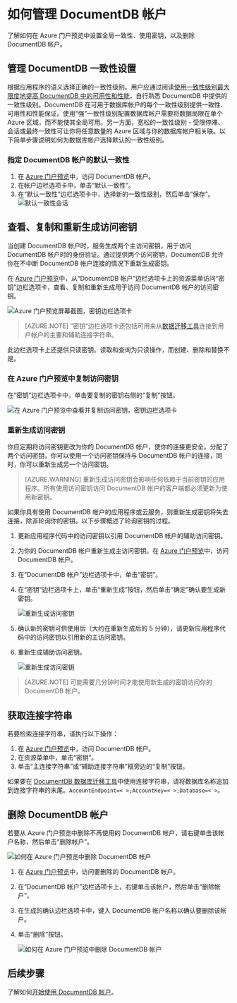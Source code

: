 <properties
    pageTitle="通过 Azure 门户预览管理 DocumentDB 帐户 | Azure"
    description="了解如何通过 Azure 门户预览管理你的 DocumentDB 帐户。查找有关使用 Azure 门户预览查看、复制、删除和访问帐户的指南。"
    keywords="Azure 门户预览, documentdb, azure, Azure"
    services="documentdb"
    documentationcenter=""
    author="kirillg"
    manager="jhubbard"
    editor="cgronlun" />
<tags
    ms.assetid="00fc172f-f86c-44ca-8336-11998dcab45c"
    ms.service="documentdb"
    ms.workload="data-services"
    ms.tgt_pltfrm="na"
    ms.devlang="na"
    ms.topic="article"
    ms.date="02/03/2017"
    wacn.date="03/22/2017"
    ms.author="kirillg" />

# 如何管理 DocumentDB 帐户
了解如何在 Azure 门户预览中设置全局一致性、使用密钥，以及删除 DocumentDB 帐户。

## <a id="consistency"></a>管理 DocumentDB 一致性设置
根据应用程序的语义选择正确的一致性级别。用户应通过阅读[使用一致性级别最大限度地提高 DocumentDB 中的可用性和性能][consistency]，自行熟悉 DocumentDB 中提供的一致性级别。DocumentDB 在可用于数据库帐户的每个一致性级别提供一致性、可用性和性能保证。使用“强”一致性级别配置数据库帐户需要将数据局限在单个 Azure 区域，而不能使其全局可用。另一方面，宽松的一致性级别 - 受限停滞、会话或最终一致性可让你将任意数量的 Azure 区域与你的数据库帐户相关联。以下简单步骤说明如何为数据库帐户选择默认的一致性级别。

### 指定 DocumentDB 帐户的默认一致性
1. 在 [Azure 门户预览](https://portal.azure.cn/)中，访问 DocumentDB 帐户。
2. 在帐户边栏选项卡中，单击“默认一致性”。
3. 在“默认一致性”边栏选项卡中，选择新的一致性级别，然后单击“保存”。
![默认一致性会话][5]

## <a id="keys"></a>查看、复制和重新生成访问密钥
当创建 DocumentDB 帐户时，服务生成两个主访问密钥，用于访问 DocumentDB 帐户时的身份验证。通过提供两个访问密钥，DocumentDB 允许你在不中断 DocumentDB 帐户连接的情况下重新生成密钥。

在 [Azure 门户预览](https://portal.azure.cn/)中，从“DocumentDB 帐户”边栏选项卡上的资源菜单访问“密钥”边栏选项卡，查看、复制和重新生成用于访问 DocumentDB 帐户的访问密钥。

![Azure 门户预览屏幕截图，密钥边栏选项卡](./media/documentdb-manage-account/keys.png)

> [AZURE.NOTE]
“密钥”边栏选项卡还包括可用来从[数据迁移工具](/documentation/articles/documentdb-import-data/)连接到用户帐户的主要和辅助连接字符串。
> 
> 

此边栏选项卡上还提供只读密钥。读取和查询为只读操作，而创建、删除和替换不是。

### 在 Azure 门户预览中复制访问密钥
在“密钥”边栏选项卡中，单击要复制的密钥右侧的“复制”按钮。

![在 Azure 门户预览中查看并复制访问密钥，密钥边栏选项卡](./media/documentdb-manage-account/copykeys.png)

### 重新生成访问密钥
你应定期将访问密钥更改为你的 DocumentDB 帐户，使你的连接更安全。分配了两个访问密钥，你可以使用一个访问密钥保持与 DocumentDB 帐户的连接，同时，你可以重新生成另一个访问密钥。

> [AZURE.WARNING]
重新生成访问密钥会影响任何依赖于当前密钥的应用程序。所有使用访问密钥访问 DocumentDB 帐户的客户端都必须更新为使用新密钥。
> 
> 

如果你具有使用 DocumentDB 帐户的应用程序或云服务，则重新生成密钥将失去连接，除非轮询你的密钥。以下步骤概述了轮询密钥的过程。

1. 更新应用程序代码中的访问密钥以引用 DocumentDB 帐户的辅助访问密钥。
2. 为你的 DocumentDB 帐户重新生成主访问密钥。在 [Azure 门户预览](https://portal.azure.cn/)中，访问 DocumentDB 帐户。
3. 在“DocumentDB 帐户”边栏选项卡中，单击“密钥”。
4. 在“密钥”边栏选项卡上，单击“重新生成”按钮，然后单击“确定”确认要生成新密钥。

	![重新生成访问密钥](./media/documentdb-manage-account/regenerate-keys.png)

5. 确认新的密钥可供使用后（大约在重新生成后的 5 分钟），请更新应用程序代码中的访问密钥以引用新的主访问密钥。
6. 重新生成辅助访问密钥。
   
	![重新生成访问密钥](./media/documentdb-manage-account/regenerate-secondary-key.png)

> [AZURE.NOTE]
可能需要几分钟时间才能使用新生成的密钥访问你的 DocumentDB 帐户。
> 
> 

## 获取连接字符串
若要检索连接字符串，请执行以下操作：

1. 在 [Azure 门户预览](https://portal.azure.cn)中，访问 DocumentDB 帐户。
2. 在资源菜单中，单击“密钥”。
3. 单击“主连接字符串”或“辅助连接字符串”框旁边的“复制”按钮。

如果要在 [DocumentDB 数据库迁移工具](/documentation/articles/documentdb-import-data/)中使用连接字符串，请将数据库名称追加到连接字符串的末尾。`AccountEndpoint=< >;AccountKey=< >;Database=< >`。

## <a id="delete"></a> 删除 DocumentDB 帐户
若要从 Azure 门户预览中删除不再使用的 DocumentDB 帐户，请右键单击该帐户名称，然后单击“删除帐户”。

![如何在 Azure 门户预览中删除 DocumentDB 帐户](./media/documentdb-manage-account/deleteaccount.png)  


1. 在 [Azure 门户预览](https://portal.azure.cn/)中，访问要删除的 DocumentDB 帐户。
2. 在“DocumentDB 帐户”边栏选项卡上，右键单击该帐户，然后单击“删除帐户”。
3. 在生成的确认边栏选项卡中，键入 DocumentDB 帐户名称以确认要删除该帐户。
4. 单击“删除”按钮。

	![如何在 Azure 门户预览中删除 DocumentDB 帐户](./media/documentdb-manage-account/delete-account-confirm.png)

## <a id="next"></a>后续步骤
了解如何[开始使用 DocumentDB 帐户](/documentation/articles/documentdb-get-started-quickstart/)。

<!--Image references-->

[1]: ./media/documentdb-manage-account/documentdb_add_region-1.png
[2]: ./media/documentdb-manage-account/documentdb_add_region-2.png
[3]: ./media/documentdb-manage-account/documentdb_change_write_region-1.png
[4]: ./media/documentdb-manage-account/documentdb_change_write_region-2.png
[5]: ./media/documentdb-manage-account/documentdb_change_consistency-1.png
[6]: ./media/documentdb-manage-account/chooseandsaveconsistency.png

<!--Reference style links - using these makes the source content way more readable than using inline links-->
[consistency]: /documentation/articles/documentdb-consistency-levels/
[offers]: /pricing/details/documentdb/

<!---HONumber=Mooncake_0313_2017-->
<!---Update_Description: wording update -->